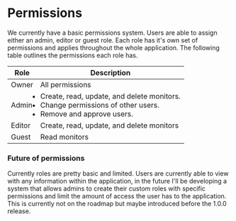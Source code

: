 # Permissions

We currently have a basic permissions system. Users are able to assign either an admin, editor or guest role. Each role has it's own set of permissions and applies throughout the whole application. The following table outlines the permissions each role has.

| Role   | Description                                                                                                                                                                              |
| ------ | ---------------------------------------------------------------------------------------------------------------------------------------------------------------------------------------- |
| Owner  | All permissions                                                                                                                                                                          |
| Admin  | <ul style="padding:0; margin:0; marginLeft: 10px;"><li>Create, read, update, and delete monitors.</li><li>Change permissions of other users.</li><li>Remove and approve users.</li></ul> |
| Editor | Create, read, update, and delete monitors                                                                                                                                                |
| Guest  | Read monitors                                                                                                                                                                            |

### Future of permissions

Currently roles are pretty basic and limited. Users are currently able to view with any information within the application, in the future I'll be developing a system that allows admins to create their custom roles with specific permissions and limit the amount of access the user has to the application. This is currently not on the roadmap but maybe introduced before the 1.0.0 release.
